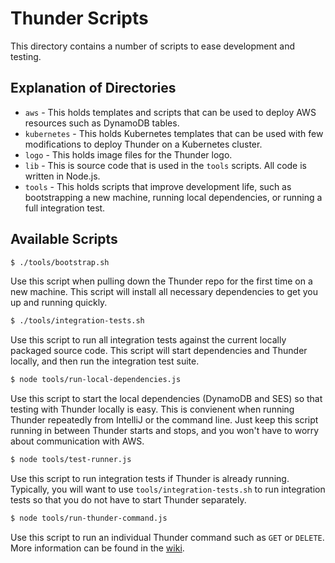 # Thunder Scripts

This directory contains a number of scripts to ease development and testing.

## Explanation of Directories

* `aws` - This holds templates and scripts that can be used to deploy AWS resources such as
DynamoDB tables.
* `kubernetes` - This holds Kubernetes templates that can be used with few modifications to deploy
Thunder on a Kubernetes cluster.
* `logo` - This holds image files for the Thunder logo.
* `lib` - This is source code that is used in the `tools` scripts. All code is written in Node.js.
* `tools` - This holds scripts that improve development life, such as bootstrapping a new machine,
running local dependencies, or running a full integration test.

## Available Scripts

```bash
$ ./tools/bootstrap.sh
```

Use this script when pulling down the Thunder repo for the first time on a new machine.
This script will install all necessary dependencies to get you up and running quickly.

```bash
$ ./tools/integration-tests.sh
```

Use this script to run all integration tests against the current locally packaged source code.
This script will start dependencies and Thunder locally, and then run the integration test suite.

```bash
$ node tools/run-local-dependencies.js
```

Use this script to start the local dependencies (DynamoDB and SES)
so that testing with Thunder locally is easy.
This is convienent when running Thunder repeatedly from IntelliJ or the command line.
Just keep this script running in between Thunder starts and stops,
and you won't have to worry about communication with AWS.

```bash
$ node tools/test-runner.js
```

Use this script to run integration tests if Thunder is already running.
Typically, you will want to use `tools/integration-tests.sh` to run integration tests
so that you do not have to start Thunder separately.

```bash
$ node tools/run-thunder-command.js
```

Use this script to run an individual Thunder command such as `GET` or `DELETE`.
More information can be found in the
[wiki](https://github.com/RohanNagar/thunder/wiki/Running-Node.js-Scripts#single-operations).
